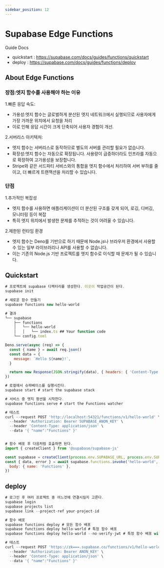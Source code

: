 ```yaml
---
sidebar_position: 12
---
```


# Supabase Edge Functions  

Guide Docs  
- quickstart : https://supabase.com/docs/guides/functions/quickstart
- deploy : https://supabase.com/docs/guides/functions/deploy  


## About Edge Functions  


### 장점:엣지 함수를 사용해야 하는 이유  

1.빠른 응답 속도:
   - 가용성:엣지 함수는 글로벌하게 분산된 엣지 네트워크에서 실행되므로 사용자에게 가장 가까운 위치에서 요청을 처리
   - 이로 인해 응답 시간이 크게 단축되어 사용자 경험이 개선. 

2.서버리스 아키텍처:
   - 엣지 함수는 서버리스로 동작하므로 별도의 서버를 관리할 필요가 없습니다. 
   - 확장성:엣지 함수는 자동으로 확장됩니다. 사용량이 급증하더라도 인프라를 자동으로 확장하여 고가용성을 보장합니다.
   - Stripe와 같은 서드파티 서비스와의 통합을 엣지 함수에서 처리하여 서버 부하를 줄이고, 더 빠르게 트랜잭션을 처리할 수 있습니다.  

### 단점  

1.추가적인 복잡성  
- 엣지 함수를 사용하면 애플리케이션이 더 분산된 구조를 갖게 되어, 로깅, 디버깅, 모니터링 등이 복잡  
- 특히 엣지 위치에서 발생한 문제를 추적하는 것이 어려울 수 있습니다.  

2.제한된 런타임 환경  
- 엣지 함수는 Deno를 기반으로 하기 때문에 Node.js나 브라우저 환경에서 사용할 수 있는 일부 라이브러리나 API를 사용할 수 없습니다. 
- 이는 기존의 Node.js 기반 프로젝트를 엣지 함수로 이식할 때 문제가 될 수 있습니다.  

## Quickstart  

```js
# 프로젝트에 supabase 디렉터리를 생성한다. 이곳이 작업공간이 된다.  
supabase init

# 새로운 함수 만들기
supabase functions new hello-world

# 결과
└── supabase
    ├── functions
    │   └── hello-world
    │   │   └── index.ts ## Your function code
    └── config.toml

Deno.serve(async (req) => {
  const { name } = await req.json()
  const data = {
    message: `Hello ${name}!`,
  }

  return new Response(JSON.stringify(data), { headers: { 'Content-Type': 'application/json' } })
})

# 로컬에서 슈파베이스를 실행시킨다.  
supabase start # start the supabase stack

# 서비스 중 엣지 팡션을 시작한다.   
supabase functions serve # start the Functions watcher

# 테스트  
curl --request POST 'http://localhost:54321/functions/v1/hello-world' \
  --header 'Authorization: Bearer SUPABASE_ANON_KEY' \
  --header 'Content-Type: application/json' \
  --data '{ "name":"Functions" }'


# 함수 배포 후 다음처럼 호출하면 된다.  
import { createClient } from '@supabase/supabase-js'

const supabase = createClient(process.env.SUPABASE_URL, process.env.SUPABASE_ANON_KEY)
const { data, error } = await supabase.functions.invoke('hello-world', {
  body: { name: 'Functions' },
})


```

## deploy 

```js
# 로그인 후 여러 프로젝트 중 어느것에 연결시킬지 고른다.  
supabase login
supabase projects list
supabase link --project-ref your-project-id

# 함수 배포  
supabase functions deploy # 모든 함수 배포  
supabase functions deploy hello-world # 특정 함수 배포  
supabase functions deploy hello-world --no-verify-jwt # 특정 함수 배포 with public  

# 테스트  
curl --request POST 'https://zk===.supabase.co/functions/v1/hello-world' \
  --header 'Authorization: Bearer ANON_KEY' \
  --header 'Content-Type: application/json' \
  --data '{ "name":"Functions" }'

```